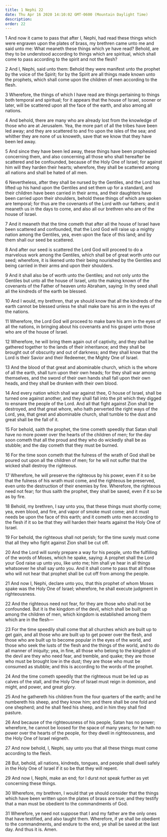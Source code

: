 ```yaml
---
title: 1 Nephi 22
date: Thu Apr 16 2020 14:10:02 GMT-0600 (Mountain Daylight Time)
description: 
order: 22
---
```


<p>
  1 And now it came to pass that after I, Nephi, had read these things which
  were engraven upon the plates of brass, my brethren came unto me and said unto
  me: What meaneth these things which ye have read? Behold, are they to be
  understood according to things which are spiritual, which shall come to pass
  according to the spirit and not the flesh?
</p>
<p>
  2 And I, Nephi, said unto them: Behold they were manifest unto the prophet by
  the voice of the Spirit; for by the Spirit are all things made known unto the
  prophets, which shall come upon the children of men according to the flesh.
</p>
<p>
  3 Wherefore, the things of which I have read are things pertaining to things
  both temporal and spiritual; for it appears that the house of Israel, sooner
  or later, will be scattered upon all the face of the earth, and also among all
  nations.
</p>
<p>
  4 And behold, there are many who are already lost from the knowledge of those
  who are at Jerusalem. Yea, the more part of all the tribes have been led away;
  and they are scattered to and fro upon the isles of the sea; and whither they
  are none of us knoweth, save that we know that they have been led away.
</p>
<p>
  5 And since they have been led away, these things have been prophesied
  concerning them, and also concerning all those who shall hereafter be
  scattered and be confounded, because of the Holy One of Israel; for against
  him will they harden their hearts; wherefore, they shall be scattered among
  all nations and shall be hated of all men.
</p>
<p>
  6 Nevertheless, after they shall be nursed by the Gentiles, and the Lord has
  lifted up his hand upon the Gentiles and set them up for a standard, and their
  children have been carried in their arms, and their daughters have been
  carried upon their shoulders, behold these things of which are spoken are
  temporal; for thus are the covenants of the Lord with our fathers; and it
  meaneth us in the days to come, and also all our brethren who are of the house
  of Israel.
</p>
<p>
  7 And it meaneth that the time cometh that after all the house of Israel have
  been scattered and confounded, that the Lord God will raise up a mighty nation
  among the Gentiles, yea, even upon the face of this land; and by them shall
  our seed be scattered.
</p>
<p>
  8 And after our seed is scattered the Lord God will proceed to do a marvelous
  work among the Gentiles, which shall be of great worth unto our seed;
  wherefore, it is likened unto their being nourished by the Gentiles and being
  carried in their arms and upon their shoulders.
</p>
<p>
  9 And it shall also be of worth unto the Gentiles; and not only unto the
  Gentiles but unto all the house of Israel, unto the making known of the
  covenants of the Father of heaven unto Abraham, saying: In thy seed shall all
  the kindreds of the earth be blessed.
</p>
<p>
  10 And I would, my brethren, that ye should know that all the kindreds of the
  earth cannot be blessed unless he shall make bare his arm in the eyes of the
  nations.
</p>
<p>
  11 Wherefore, the Lord God will proceed to make bare his arm in the eyes of
  all the nations, in bringing about his covenants and his gospel unto those who
  are of the house of Israel.
</p>
<p>
  12 Wherefore, he will bring them again out of captivity, and they shall be
  gathered together to the lands of their inheritance; and they shall be brought
  out of obscurity and out of darkness; and they shall know that the Lord is
  their Savior and their Redeemer, the Mighty One of Israel.
</p>
<p>
  13 And the blood of that great and abominable church, which is the whore of
  all the earth, shall turn upon their own heads; for they shall war among
  themselves, and the sword of their own hands shall fall upon their own heads,
  and they shall be drunken with their own blood.
</p>
<p>
  14 And every nation which shall war against thee, O house of Israel, shall be
  turned one against another, and they shall fall into the pit which they digged
  to ensnare the people of the Lord. And all that fight against Zion shall be
  destroyed, and that great whore, who hath perverted the right ways of the
  Lord, yea, that great and abominable church, shall tumble to the dust and
  great shall be the fall of it.
</p>
<p>
  15 For behold, saith the prophet, the time cometh speedily that Satan shall
  have no more power over the hearts of the children of men; for the day soon
  cometh that all the proud and they who do wickedly shall be as stubble; and
  the day cometh that they must be burned.
</p>
<p>
  16 For the time soon cometh that the fulness of the wrath of God shall be
  poured out upon all the children of men; for he will not suffer that the
  wicked shall destroy the righteous.
</p>
<p>
  17 Wherefore, he will preserve the righteous by his power, even if it so be
  that the fulness of his wrath must come, and the righteous be preserved, even
  unto the destruction of their enemies by fire. Wherefore, the righteous need
  not fear; for thus saith the prophet, they shall be saved, even if it so be as
  by fire.
</p>
<p>
  18 Behold, my brethren, I say unto you, that these things must shortly come;
  yea, even blood, and fire, and vapor of smoke must come; and it must needs be
  upon the face of this earth; and it cometh unto men according to the flesh if
  it so be that they will harden their hearts against the Holy One of Israel.
</p>
<p>
  19 For behold, the righteous shall not perish; for the time surely must come
  that all they who fight against Zion shall be cut off.
</p>
<p>
  20 And the Lord will surely prepare a way for his people, unto the fulfilling
  of the words of Moses, which he spake, saying: A prophet shall the Lord your
  God raise up unto you, like unto me; him shall ye hear in all things
  whatsoever he shall say unto you. And it shall come to pass that all those who
  will not hear that prophet shall be cut off from among the people.
</p>
<p>
  21 And now I, Nephi, declare unto you, that this prophet of whom Moses spake
  was the Holy One of Israel; wherefore, he shall execute judgment in
  righteousness.
</p>
<p>
  22 And the righteous need not fear, for they are those who shall not be
  confounded. But it is the kingdom of the devil, which shall be built up among
  the children of men, which kingdom is established among them which are in the
  flesh&#x2014;
</p>
<p>
  23 For the time speedily shall come that all churches which are built up to
  get gain, and all those who are built up to get power over the flesh, and
  those who are built up to become popular in the eyes of the world, and those
  who seek the lusts of the flesh and the things of the world, and to do all
  manner of iniquity; yea, in fine, all those who belong to the kingdom of the
  devil are they who need fear, and tremble, and quake; they are those who must
  be brought low in the dust; they are those who must be consumed as stubble;
  and this is according to the words of the prophet.
</p>
<p>
  24 And the time cometh speedily that the righteous must be led up as calves of
  the stall, and the Holy One of Israel must reign in dominion, and might, and
  power, and great glory.
</p>
<p>
  25 And he gathereth his children from the four quarters of the earth; and he
  numbereth his sheep, and they know him; and there shall be one fold and one
  shepherd; and he shall feed his sheep, and in him they shall find pasture.
</p>
<p>
  26 And because of the righteousness of his people, Satan has no power;
  wherefore, he cannot be loosed for the space of many years; for he hath no
  power over the hearts of the people, for they dwell in righteousness, and the
  Holy One of Israel reigneth.
</p>
<p>
  27 And now behold, I, Nephi, say unto you that all these things must come
  according to the flesh.
</p>
<p>
  28 But, behold, all nations, kindreds, tongues, and people shall dwell safely
  in the Holy One of Israel if it so be that they will repent.
</p>
<p>
  29 And now I, Nephi, make an end; for I durst not speak further as yet
  concerning these things.
</p>
<p>
  30 Wherefore, my brethren, I would that ye should consider that the things
  which have been written upon the plates of brass are true; and they testify
  that a man must be obedient to the commandments of God.
</p>
<p>
  31 Wherefore, ye need not suppose that I and my father are the only ones that
  have testified, and also taught them. Wherefore, if ye shall be obedient to
  the commandments, and endure to the end, ye shall be saved at the last day.
  And thus it is. Amen.
</p>
